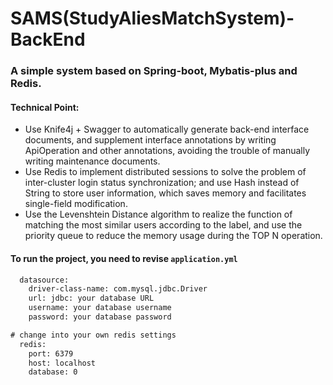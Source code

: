 # SAMS(StudyAliesMatchSystem)-BackEnd
### A simple system based on Spring-boot, Mybatis-plus and Redis.
#### Technical Point:
- Use Knife4j + Swagger to automatically generate back-end interface documents, and supplement interface annotations by writing ApiOperation and other annotations, avoiding the trouble of manually writing maintenance documents.
- Use Redis to implement distributed sessions to solve the problem of inter-cluster login status synchronization; and use Hash instead of String to store user information, which saves memory and facilitates single-field modification.
- Use the Levenshtein Distance algorithm to realize the function of matching the most similar users according to the label, and use the priority queue to reduce the memory usage during the TOP N operation.

#### To run the project, you need to revise `` application.yml `` 
```xml
  datasource:
    driver-class-name: com.mysql.jdbc.Driver
    url: jdbc: your database URL
    username: your database username
    password: your database password
```
```xml
# change into your own redis settings
  redis:
    port: 6379
    host: localhost
    database: 0
